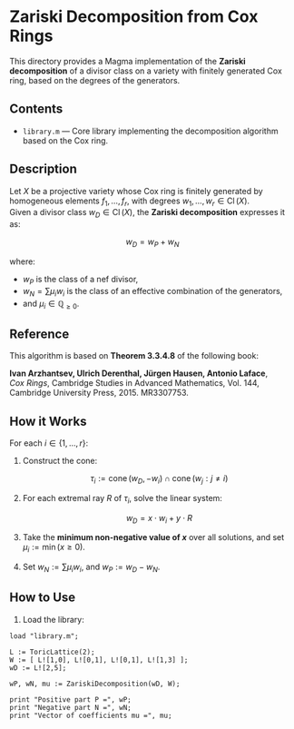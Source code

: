 # Zariski Decomposition from Cox Rings

This directory provides a Magma implementation of the **Zariski decomposition** of a divisor class on a variety with finitely generated Cox ring, based on the degrees of the generators.

## Contents

- `library.m` — Core library implementing the decomposition algorithm based on the Cox ring.

## Description

Let $X$ be a projective variety whose Cox ring is finitely generated by homogeneous elements $f_1, \dots, f_r$, with degrees $w_1, \dots, w_r \in \operatorname{Cl}(X)$.  
Given a divisor class $w_D \in \operatorname{Cl}(X)$, the **Zariski decomposition** expresses it as:

$$
w_D = w_P + w_N
$$

where:
- $w_P$ is the class of a nef divisor,
- $w_N = \sum \mu_i w_i$ is the class of an effective combination of the generators,
- and $\mu_i \in \mathbb{Q}_{\ge 0}$.

## Reference

This algorithm is based on **Theorem 3.3.4.8** of the following book:

**Ivan Arzhantsev, Ulrich Derenthal, Jürgen Hausen, Antonio Laface**,  
*Cox Rings*, Cambridge Studies in Advanced Mathematics, Vol. 144,  
Cambridge University Press, 2015. MR3307753.

## How it Works

For each $i \in \{1, \dots, r\}$:

1. Construct the cone:

   $$
   \tau_i := \operatorname{cone}(w_D, -w_i) \cap \operatorname{cone}(w_j : j \ne i)
   $$

2. For each extremal ray $R$ of $\tau_i$, solve the linear system:

   $$
   w_D = x \cdot w_i + y \cdot R
   $$

3. Take the **minimum non-negative value of $x$** over all solutions, and set $\mu_i := \min(x \ge 0)$.

4. Set $w_N := \sum \mu_i w_i$, and $w_P := w_D - w_N$.

## How to Use

1. Load the library:

```magma
load "library.m";

L := ToricLattice(2);
W := [ L![1,0], L![0,1], L![0,1], L![1,3] ];
wD := L![2,5];

wP, wN, mu := ZariskiDecomposition(wD, W);

print "Positive part P =", wP;
print "Negative part N =", wN;
print "Vector of coefficients mu =", mu;
